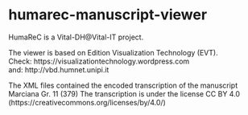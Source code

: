 # humarec-manuscript-viewer

<p>HumaReC is a Vital-DH@Vital-IT project.</p>

<p>The viewer is based on Edition Visualization Technology (EVT).<br>
Check: https://visualizationtechnology.wordpress.com<br>
and: http://vbd.humnet.unipi.it</p>

<p>The XML files contained the encoded transcription of the manuscript Marciana Gr. 11 (379)
The transcription is under the license CC BY 4.0 (https://creativecommons.org/licenses/by/4.0/)</p>

